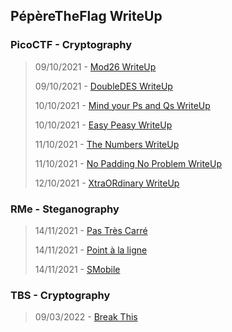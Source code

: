 ## PépèreTheFlag WriteUp

### PicoCTF - Cryptography

> 09/10/2021 - [Mod26 WriteUp](https://rlvx.github.io/docs/Mod26WriteUp.html)
> 
> 09/10/2021 - [DoubleDES WriteUp](https://rlvx.github.io/docs/DoubleDESWriteUp.html)
>
> 10/10/2021 - [Mind your Ps and Qs WriteUp](https://rlvx.github.io/docs/MindyourPsandQsWriteUp.html)
>
> 10/10/2021 - [Easy Peasy WriteUp](https://rlvx.github.io/docs/EasyPeasyWU.html)
>
> 11/10/2021 - [The Numbers WriteUp](https://rlvx.github.io/docs/TheNumbersWU.html)
>
> 11/10/2021 - [No Padding No Problem WriteUp](https://rlvx.github.io/docs/NoPaddingNoProblemWU.html)
>
> 12/10/2021 - [XtraORdinary WriteUp](https://rlvx.github.io/docs/XtraORdinaryWU.html)

### RMe - Steganography

>14/11/2021 - [Pas Très Carré](https://rlvx.github.io/docs/Pas_Tres_Carre.html)
>
>14/11/2021 - [Point à la ligne](https://rlvx.github.io/docs/point_a_la_ligne.html)
>
>14/11/2021 - [SMobile](https://rlvx.github.io/docs/steganomobile.html)


### TBS - Cryptography

>09/03/2022 - [Break This](https://rlvx.github.io/docs/WU_BreakThis.html)
